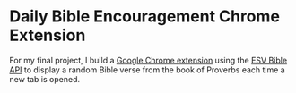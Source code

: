 # Daily Bible Encouragement Chrome Extension

For my final project, I build a [Google Chrome extension](https://chrome.google.com/webstore/detail/daily-bible-encouragement/kjhfgpbpiclhpmfljkfidleimfkeemhc) using the [ESV Bible API](https://api.esv.org/) to display a random Bible verse from the book of Proverbs each time a new tab is opened.
